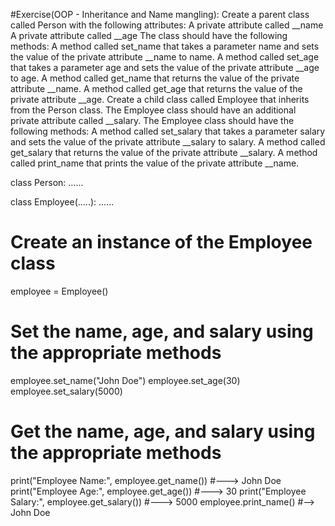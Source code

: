 #Exercise(OOP - Inheritance and Name mangling):
Create a parent class called Person with the following attributes:
A private attribute called __name
A private attribute called __age
The class should have the following methods:
A method called set_name that takes a parameter name
and sets the value of the private attribute __name to name.
A method called set_age that takes a parameter age
and sets the value of the private attribute __age to age.
A method called get_name that returns the value of the private attribute __name.
A method called get_age that returns the value of the private attribute __age.
Create a child class called Employee that inherits from the Person class.
The Employee class should have an additional private attribute called __salary.
The Employee class should have the following methods:
A method called set_salary that takes a parameter salary and sets
the value of the private attribute __salary to salary.
A method called get_salary that returns the value of the private attribute __salary.
A method called print_name that prints the value of the private attribute __name.

class Person:
......


class Employee(.....):
......


# Create an instance of the Employee class
employee = Employee()

# Set the name, age, and salary using the appropriate methods
employee.set_name("John Doe")
employee.set_age(30)
employee.set_salary(5000)

# Get the name, age, and salary using the appropriate methods
print("Employee Name:", employee.get_name()) #---> John Doe
print("Employee Age:", employee.get_age())  #---> 30
print("Employee Salary:", employee.get_salary())  #---> 5000
employee.print_name() #--> John Doe